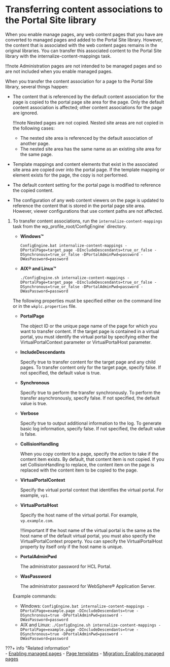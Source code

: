 # Transferring content associations to the Portal Site library

When you enable manage pages, any web content pages that you have are converted to managed pages and added to the Portal Site library. However, the content that is associated with the web content pages remains in the original libraries. You can transfer this associated content to the Portal Site library with the internalize-content-mappings task.

!!!note
    Administration pages are not intended to be managed pages and so are not included when you enable managed pages.

When you transfer the content association for a page to the Portal Site library, several things happen:

-   The content that is referenced by the default content association for the page is copied to the portal page site area for the page. Only the default content association is affected; other content associations for the page are ignored.

    !!!note
        Nested pages are not copied. Nested site areas are not copied in the following cases:

    -   The nested site area is referenced by the default association of another page.
    -   The nested site area has the same name as an existing site area for the same page.
-   Template mappings and content elements that exist in the associated site area are copied over into the portal page. If the template mapping or element exists for the page, the copy is not performed.
-   The default content setting for the portal page is modified to reference the copied content.
-   The configuration of any web content viewers on the page is updated to reference the content that is stored in the portal page site area. However, viewer configurations that use content paths are not affected.

1.  To transfer content associations, run the `internalize-content-mappings` task from the wp_profile_root/ConfigEngine` directory.

    -   **Windows™**

        `ConfigEngine.bat internalize-content-mappings -DPortalPage=target_page -DIncludeDescendants=true_or_false -DSynchronous=true_or_false -DPortalAdminPwd=password -DWasPassword=password`

    -   **AIX® and Linux™**

        `./ConfigEngine.sh internalize-content-mappings -DPortalPage=target_page -DIncludeDescendants=true_or_false -DSynchronous=true_or_false -DPortalAdminPwd=password -DWasPassword=password`

    The following properties must be specified either on the command line or in the `wkplc.properties` file.

    -   **PortalPage**

        The object ID or the unique page name of the page for which you want to transfer content. If the target page is contained in a virtual portal, you must identify the virtual portal by specifying either the VirtualPortalContext parameter or VirtualPortalHost parameter.

    -   **IncludeDescendants**

        Specify true to transfer content for the target page and any child pages. To transfer content only for the target page, specify false. If not specified, the default value is true.

    -   **Synchronous**

        Specify true to perform the transfer synchronously. To perform the transfer asynchronously, specify false. If not specified, the default value is true.

    -   **Verbose**

        Specify true to output additional information to the log. To generate basic log information, specify false. If not specified, the default value is false.

    -   ****CollisionHandling****

        When you copy content to a page, specify the action to take if the content item exists. By default, that content item is not copied. If you set CollisionHandling to replace, the content item on the page is replaced with the content item to be copied to the page.

    -   **VirtualPortalContext**

        Specify the virtual portal context that identifies the virtual portal. For example, `vp1`.

    -   **VirtualPortalHost**

        Specify the host name of the virtual portal. For example, `vp.example.com`.

        !!!important
            If the host name of the virtual portal is the same as the host name of the default virtual portal, you must also specify the VirtualPortalContext property. You can specify the VirtualPortalHost property by itself only if the host name is unique.

    -   **PortalAdminPwd**

        The administrator password for HCL Portal.

    -   **WasPassword**

        The administrator password for WebSphere® Application Server.

    Example commands:

    -   Windows: `ConfigEngine.bat internalize-content-mappings -DPortalPage=example.page -DIncludeDescendants=true -DSynchronous=true -DPortalAdminPwd=password -DWasPassword=password`
    -   AIX and Linux: `./ConfigEngine.sh internalize-content-mappings -DPortalPage=example.page -DIncludeDescendants=true -DSynchronous=true -DPortalAdminPwd=password -DWasPassword=password`



???+ info "Related information"  
    -   [Enabling managed pages](wcm_config_mngpages_enable.md)
    -   [Page templates](../../../../../../../build_sites/sitebuilder/site_dev_with_sitebuilder/creating_sites_using_sitebuilder/sitebuilder_learn_pgtemplate.md)
    -   [Migration: Enabling managed pages](../../../../../../../deploy_dx/manage/migrate/next_steps/enable_func_migrated_portal/mig_t_enable_mngpages.md)

